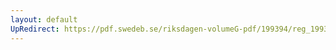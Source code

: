 ```yaml
---
layout: default
UpRedirect: https://pdf.swedeb.se/riksdagen-volumeG-pdf/199394/reg_199394/reg_199394_0150.pdf
---
```

